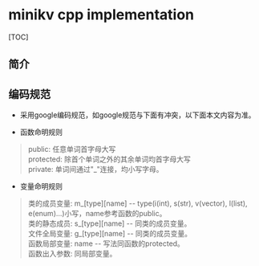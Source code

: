# minikv cpp implementation

[TOC]

## 简介


## 编码规范
- 采用google编码规范，如google规范与下面有冲突，以下面本文内容为准。

- 函数命明规则
 > public: 任意单词首字母大写<br>
 > protected: 除首个单词之外的其余单词均首字母大写<br>
 > private: 单词间通过"_"连接，均小写字母。
 
- 变量命明规则
 > 类的成员变量: m_[type][name] -- type(i(int), s(str), v(vector), l(list), e(enum)...)小写，name参考函数的public。<br>
 > 类的静态成员: s_[type][name] -- 同类的成员变量。<br>
 > 文件全局变量: g_[type][name] -- 同类的成员变量。<br>
 > 函数局部变量: name -- 写法同函数的protected。<br>
 > 函数出入参数: 同局部变量。
